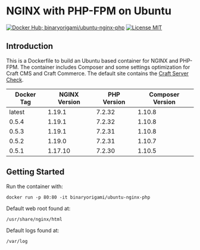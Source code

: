 # NGINX with PHP-FPM on Ubuntu

[![Docker Hub; binaryorigami/ubuntu-nginx-php](https://img.shields.io/badge/docker%20hub-binaryorigami%2Fubuntu--nginx--php-blue.svg?&logo=docker&style=for-the-badge)](https://hub.docker.com/r/binaryorigami/ubuntu-nginx-php) [![License MIT](https://img.shields.io/badge/license-MIT-blue.svg?&style=for-the-badge)](https://github.com/jdsdev/ubuntu-nginx-php/blob/master/LICENSE.md)

## Introduction

This is a Dockerfile to build an Ubuntu based container for NGINX and PHP-FPM. The container includes Composer and some settings optimization for Craft CMS and Craft Commerce. The default site contains the [Craft Server Check](https://github.com/craftcms/server-check).

| Docker Tag | NGINX Version | PHP Version | Composer Version |
|------------|---------------|-------------|------------------|
| latest     | 1.19.1        | 7.2.32      | 1.10.8           |
| 0.5.4      | 1.19.1        | 7.2.32      | 1.10.8           |
| 0.5.3      | 1.19.1        | 7.2.31      | 1.10.8           |
| 0.5.2      | 1.19.0        | 7.2.31      | 1.10.7           |
| 0.5.1      | 1.17.10       | 7.2.30      | 1.10.5           |

## Getting Started

Run the container with:

```
docker run -p 80:80 -it binaryorigami/ubuntu-nginx-php
```

Default web root found at:

```
/usr/share/nginx/html
```

Default logs found at:

```
/var/log
```
